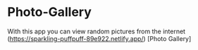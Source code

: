 # Photo-Gallery
With this app you can view random pictures from the internet (https://sparkling-puffpuff-89e922.netlify.app/) [Photo Gallery]

